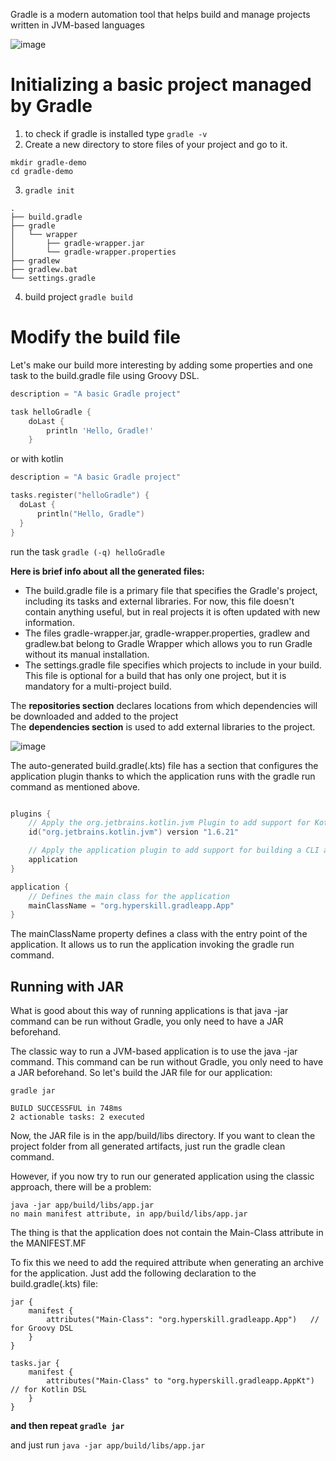 Gradle is a modern automation tool that helps build and manage projects written in JVM-based languages


![image](https://user-images.githubusercontent.com/63263301/202181977-e05e7933-69c4-4379-8a73-e0576955460e.png)



# Initializing a basic project managed by Gradle


1. to check if gradle is installed type ```gradle -v```
2. Create a new directory to store files of your project and go to it.
```
mkdir gradle-demo
cd gradle-demo
```   
3. ```gradle init```
```
.
├── build.gradle
├── gradle
│   └── wrapper
│       ├── gradle-wrapper.jar
│       └── gradle-wrapper.properties
├── gradlew
├── gradlew.bat
└── settings.gradle
```

4. build project ```gradle build```

# Modify the build file

Let's make our build more interesting by adding some properties and one task to the build.gradle file using Groovy DSL.

```groovy
description = "A basic Gradle project"

task helloGradle {
    doLast {
        println 'Hello, Gradle!'
    }
```
or with kotlin
```kotlin
description = "A basic Gradle project"

tasks.register("helloGradle") {
  doLast {
      println("Hello, Gradle")
  }
}
```
run the task ```gradle (-q) helloGradle```


**Here is brief info about all the generated files:**

- The build.gradle file is a primary file that specifies the Gradle's project, including its tasks and external libraries. For now, this file doesn't contain anything useful, but in real projects it is often updated with new information.
- The files gradle-wrapper.jar, gradle-wrapper.properties, gradlew and gradlew.bat belong to Gradle Wrapper which allows you to run Gradle without its manual installation.
- The settings.gradle file specifies which projects to include in your build. This file is optional for a build that has only one project, but it is mandatory for a multi-project build.


The **repositories section** declares locations from which dependencies will be downloaded and added to the project  
The **dependencies section** is used to add external libraries to the project.

![image](https://user-images.githubusercontent.com/63263301/202207309-7e59e907-c8ef-44b3-84b0-a34930538fcc.png)



The auto-generated build.gradle(.kts) file has a section that configures the application plugin thanks to which the application runs with the gradle run command as mentioned above.

```kotlin

plugins {
    // Apply the org.jetbrains.kotlin.jvm Plugin to add support for Kotlin.
    id("org.jetbrains.kotlin.jvm") version "1.6.21"

    // Apply the application plugin to add support for building a CLI application in Java.
    application
}

application {
    // Defines the main class for the application
    mainClassName = "org.hyperskill.gradleapp.App"
}
```
The mainClassName property defines a class with the entry point of the application. It allows us to run the application invoking the gradle run command.

## Running with JAR

What is good about this way of running applications is that java -jar command can be run without Gradle, you only need to have a JAR beforehand.


The classic way to run a JVM-based application is to use the java -jar command. This command can be run without Gradle, you only need to have a JAR beforehand.
So let's build the JAR file for our application:
```
gradle jar

BUILD SUCCESSFUL in 748ms
2 actionable tasks: 2 executed
```
Now, the JAR file is in the app/build/libs directory.
If you want to clean the project folder from all generated artifacts, just run the gradle clean command.

However, if you now try to run our generated application using the classic approach, there will be a problem:
```
java -jar app/build/libs/app.jar
no main manifest attribute, in app/build/libs/app.jar
```
The thing is that the application does not contain the Main-Class attribute in the MANIFEST.MF  

To fix this we need to add the required attribute when generating an archive for the application. Just add the following declaration to the build.gradle(.kts) file:

```
jar {
    manifest {
        attributes("Main-Class": "org.hyperskill.gradleapp.App")   // for Groovy DSL
    }
}

tasks.jar {
    manifest {
        attributes("Main-Class" to "org.hyperskill.gradleapp.AppKt")   // for Kotlin DSL
    }
}
```
**and then repeat ```gradle jar```**  

and just run ```java -jar app/build/libs/app.jar```

